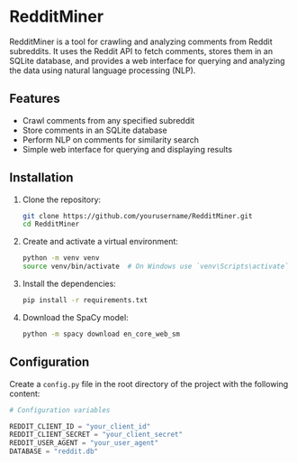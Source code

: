 # RedditMiner

RedditMiner is a tool for crawling and analyzing comments from Reddit subreddits. It uses the Reddit API to fetch comments, stores them in an SQLite database, and provides a web interface for querying and analyzing the data using natural language processing (NLP).

## Features

- Crawl comments from any specified subreddit
- Store comments in an SQLite database
- Perform NLP on comments for similarity search
- Simple web interface for querying and displaying results

## Installation

1. Clone the repository:

    ```bash
    git clone https://github.com/yourusername/RedditMiner.git
    cd RedditMiner
    ```

2. Create and activate a virtual environment:

    ```bash
    python -m venv venv
    source venv/bin/activate  # On Windows use `venv\Scripts\activate`
    ```

3. Install the dependencies:

    ```bash
    pip install -r requirements.txt
    ```

4. Download the SpaCy model:

    ```bash
    python -m spacy download en_core_web_sm
    ```

## Configuration

Create a `config.py` file in the root directory of the project with the following content:

```python
# Configuration variables

REDDIT_CLIENT_ID = "your_client_id"
REDDIT_CLIENT_SECRET = "your_client_secret"
REDDIT_USER_AGENT = "your_user_agent"
DATABASE = "reddit.db"
